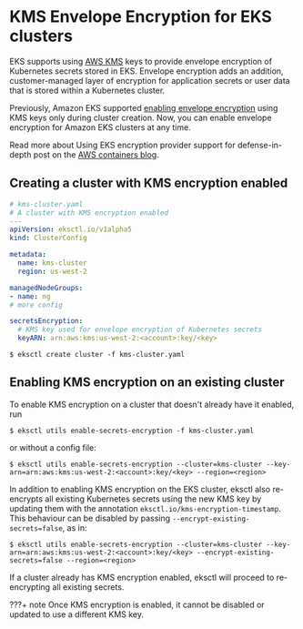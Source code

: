 # KMS Envelope Encryption for EKS clusters

EKS supports using [AWS KMS](https://aws.amazon.com/about-aws/whats-new/2021/03/amazon-eks-supports-adding-kms-envelope-encryption-to-existing-clusters/) keys to provide envelope encryption of Kubernetes secrets stored in EKS. Envelope encryption adds an addition, customer-managed layer of encryption for application secrets or user data that is stored within a Kubernetes cluster.

Previously, Amazon EKS supported [enabling envelope encryption](https://aws.amazon.com/about-aws/whats-new/2020/03/amazon-eks-adds-envelope-encryption-for-secrets-with-aws-kms/) using KMS keys only during cluster creation. Now, you can enable envelope encryption for Amazon EKS clusters at any time.

Read more about Using EKS encryption provider support for defense-in-depth post on the [AWS containers blog](https://aws.amazon.com/blogs/containers/using-eks-encryption-provider-support-for-defense-in-depth/).

## Creating a cluster with KMS encryption enabled

```yaml
# kms-cluster.yaml
# A cluster with KMS encryption enabled
---
apiVersion: eksctl.io/v1alpha5
kind: ClusterConfig

metadata:
  name: kms-cluster
  region: us-west-2

managedNodeGroups:
- name: ng
# more config

secretsEncryption:
  # KMS key used for envelope encryption of Kubernetes secrets
  keyARN: arn:aws:kms:us-west-2:<account>:key/<key>

```

```shell
$ eksctl create cluster -f kms-cluster.yaml
```


## Enabling KMS encryption on an existing cluster

To enable KMS encryption on a cluster that doesn't already have it enabled, run

```shell
$ eksctl utils enable-secrets-encryption -f kms-cluster.yaml
```

or without a config file:

```shell
$ eksctl utils enable-secrets-encryption --cluster=kms-cluster --key-arn=arn:aws:kms:us-west-2:<account>:key/<key> --region=<region>
```

In addition to enabling KMS encryption on the EKS cluster, eksctl also re-encrypts all existing Kubernetes secrets using the new KMS key
by updating them with the annotation `eksctl.io/kms-encryption-timestamp`. This behaviour can be disabled by passing `--encrypt-existing-secrets=false`, as in:


```shell
$ eksctl utils enable-secrets-encryption --cluster=kms-cluster --key-arn=arn:aws:kms:us-west-2:<account>:key/<key> --encrypt-existing-secrets=false --region=<region>
```

If a cluster already has KMS encryption enabled, eksctl will proceed to re-encrypting all existing secrets.


???+ note
    Once KMS encryption is enabled, it cannot be disabled or updated to use a different KMS key.
